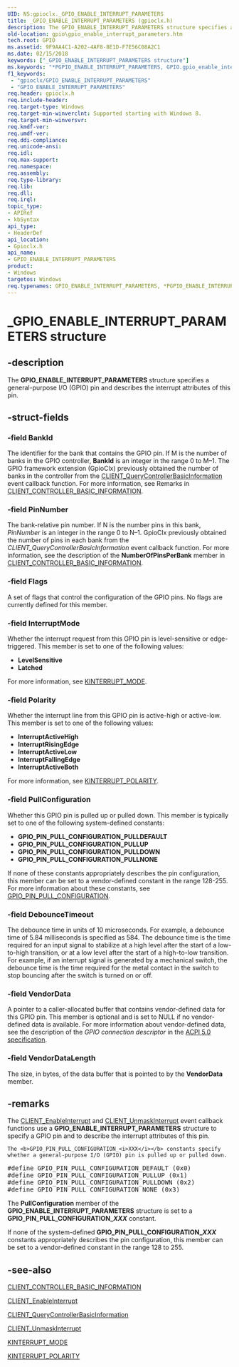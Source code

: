 ```yaml
---
UID: NS:gpioclx._GPIO_ENABLE_INTERRUPT_PARAMETERS
title: _GPIO_ENABLE_INTERRUPT_PARAMETERS (gpioclx.h)
description: The GPIO_ENABLE_INTERRUPT_PARAMETERS structure specifies a general-purpose I/O (GPIO) pin and describes the interrupt attributes of this pin.
old-location: gpio\gpio_enable_interrupt_parameters.htm
tech.root: GPIO
ms.assetid: 9F9AA4C1-A202-4AF8-8E1D-F7E56C08A2C1
ms.date: 02/15/2018
keywords: ["_GPIO_ENABLE_INTERRUPT_PARAMETERS structure"]
ms.keywords: "*PGPIO_ENABLE_INTERRUPT_PARAMETERS, GPIO.gpio_enable_interrupt_parameters, GPIO_ENABLE_INTERRUPT_PARAMETERS, GPIO_ENABLE_INTERRUPT_PARAMETERS structure [Parallel Ports], PGPIO_ENABLE_INTERRUPT_PARAMETERS, PGPIO_ENABLE_INTERRUPT_PARAMETERS structure pointer [Parallel Ports], _GPIO_ENABLE_INTERRUPT_PARAMETERS, gpioclx/GPIO_ENABLE_INTERRUPT_PARAMETERS, gpioclx/PGPIO_ENABLE_INTERRUPT_PARAMETERS"
f1_keywords:
 - "gpioclx/GPIO_ENABLE_INTERRUPT_PARAMETERS"
 - "GPIO_ENABLE_INTERRUPT_PARAMETERS"
req.header: gpioclx.h
req.include-header: 
req.target-type: Windows
req.target-min-winverclnt: Supported starting with Windows 8.
req.target-min-winversvr: 
req.kmdf-ver: 
req.umdf-ver: 
req.ddi-compliance: 
req.unicode-ansi: 
req.idl: 
req.max-support: 
req.namespace: 
req.assembly: 
req.type-library: 
req.lib: 
req.dll: 
req.irql: 
topic_type:
- APIRef
- kbSyntax
api_type:
- HeaderDef
api_location:
- Gpioclx.h
api_name:
- GPIO_ENABLE_INTERRUPT_PARAMETERS
product:
- Windows
targetos: Windows
req.typenames: GPIO_ENABLE_INTERRUPT_PARAMETERS, *PGPIO_ENABLE_INTERRUPT_PARAMETERS
---
```


# _GPIO_ENABLE_INTERRUPT_PARAMETERS structure


## -description


The <b>GPIO_ENABLE_INTERRUPT_PARAMETERS</b> structure specifies a general-purpose I/O (GPIO) pin and describes the interrupt attributes of this pin.


## -struct-fields




### -field BankId

The identifier for the bank that contains the GPIO pin. If M is the number of banks in the GPIO controller, <b>BankId</b> is an integer in the range 0 to M–1. The GPIO framework extension (GpioClx) previously obtained the number of banks in the controller from the <a href="https://docs.microsoft.com/windows-hardware/drivers/ddi/gpioclx/nc-gpioclx-gpio_client_query_controller_basic_information">CLIENT_QueryControllerBasicInformation</a> event callback function. For more information, see Remarks in <a href="https://docs.microsoft.com/windows-hardware/drivers/ddi/gpioclx/ns-gpioclx-_client_controller_basic_information">CLIENT_CONTROLLER_BASIC_INFORMATION</a>.


### -field PinNumber

The bank-relative pin number. If N is the number pins in this bank, <i>PinNumber</i> is an integer in the range 0 to N–1. GpioClx previously obtained the number of pins in each bank from the <i>CLIENT_QueryControllerBasicInformation</i> event callback function. For more information, see the description of the <b>NumberOfPinsPerBank</b> member in <a href="https://docs.microsoft.com/windows-hardware/drivers/ddi/gpioclx/ns-gpioclx-_client_controller_basic_information">CLIENT_CONTROLLER_BASIC_INFORMATION</a>.


### -field Flags

A set of flags that control the configuration of the GPIO pins. No flags are currently defined for this member.


### -field InterruptMode

Whether the interrupt request from this GPIO pin is level-sensitive or edge-triggered. This member is set to one of the following values:

<ul>
<li><b>LevelSensitive</b></li>
<li><b>Latched</b></li>
</ul>
For more information, see <a href="https://docs.microsoft.com/windows-hardware/drivers/ddi/wdm/ne-wdm-_kinterrupt_mode">KINTERRUPT_MODE</a>.


### -field Polarity

Whether the interrupt line from this GPIO pin is active-high or active-low. This member is set to one of the following values:

<ul>
<li><b>InterruptActiveHigh</b></li>
<li><b>InterruptRisingEdge</b></li>
<li><b>InterruptActiveLow</b></li>
<li><b>InterruptFallingEdge</b></li>
<li><b>InterruptActiveBoth</b></li>
</ul>
For more information, see <a href="https://docs.microsoft.com/windows-hardware/drivers/ddi/wdm/ne-wdm-_kinterrupt_polarity">KINTERRUPT_POLARITY</a>.


### -field PullConfiguration

Whether this GPIO pin is pulled up or pulled down. This member is typically set to one of the following system-defined constants:

<ul>
<li><b>GPIO_PIN_PULL_CONFIGURATION_PULLDEFAULT</b></li>
<li><b>GPIO_PIN_PULL_CONFIGURATION_PULLUP</b></li>
<li><b>GPIO_PIN_PULL_CONFIGURATION_PULLDOWN</b></li>
<li><b>GPIO_PIN_PULL_CONFIGURATION_PULLNONE</b></li>
</ul>
If none of these constants appropriately describes the pin configuration, this member can be set to a vendor-defined constant in the range 128-255. For more information about these constants, see <a href="https://docs.microsoft.com/windows-hardware/drivers/ddi/gpioclx/ns-gpioclx-_gpio_enable_interrupt_parameters">GPIO_PIN_PULL_CONFIGURATION</a>.


### -field DebounceTimeout

The debounce time in units of 10 microseconds. For example, a debounce time of 5.84 milliseconds is specified as 584. The debounce time is the time required for an input signal to stabilize at a high level after the start of a low-to-high transition, or at a low level after the start of a high-to-low transition. For example, if an interrupt signal is generated by a mechanical switch, the debounce time is the time required for the metal contact in the switch to stop bouncing after the switch is turned on or off.


### -field VendorData

A pointer to a caller-allocated buffer that contains vendor-defined data for this GPIO pin. This member is optional and is set to NULL if no vendor-defined data is available. For more information about vendor-defined data, see the description of the <i>GPIO connection descriptor</i> in the [ACPI 5.0 specification](https://uefi.org/specifications).


### -field VendorDataLength

The size, in bytes, of the data buffer that is pointed to by the <b>VendorData</b> member.


## -remarks



The <a href="https://docs.microsoft.com/windows-hardware/drivers/ddi/gpioclx/nc-gpioclx-gpio_client_enable_interrupt">CLIENT_EnableInterrupt</a> and <a href="https://docs.microsoft.com/windows-hardware/drivers/ddi/gpioclx/nc-gpioclx-gpio_client_unmask_interrupt">CLIENT_UnmaskInterrupt</a> event callback functions use a <b>GPIO_ENABLE_INTERRUPT_PARAMETERS</b> structure to specify a GPIO pin and to describe the interrupt attributes of this pin.


    The <b>GPIO_PIN_PULL_CONFIGURATION_<i>XXX</i></b> constants specify whether a general-purpose I/O (GPIO) pin is pulled up or pulled down.
   


<pre class="syntax">#define GPIO_PIN_PULL_CONFIGURATION_DEFAULT (0x0)
#define GPIO_PIN_PULL_CONFIGURATION_PULLUP (0x1)
#define GPIO_PIN_PULL_CONFIGURATION_PULLDOWN (0x2)
#define GPIO_PIN_PULL_CONFIGURATION_NONE (0x3)</pre>




The <b>PullConfiguration</b> member of the <b>GPIO_ENABLE_INTERRUPT_PARAMETERS</b> structure is set to a <b>GPIO_PIN_PULL_CONFIGURATION_<i>XXX</i></b> constant.

If none of the system-defined <b>GPIO_PIN_PULL_CONFIGURATION_<i>XXX</i></b> constants appropriately describes the pin configuration, this member can be set to a vendor-defined constant in the range 128 to 255.




## -see-also




<a href="https://docs.microsoft.com/windows-hardware/drivers/ddi/gpioclx/ns-gpioclx-_client_controller_basic_information">CLIENT_CONTROLLER_BASIC_INFORMATION</a>



<a href="https://docs.microsoft.com/windows-hardware/drivers/ddi/gpioclx/nc-gpioclx-gpio_client_enable_interrupt">CLIENT_EnableInterrupt</a>



<a href="https://docs.microsoft.com/windows-hardware/drivers/ddi/gpioclx/nc-gpioclx-gpio_client_query_controller_basic_information">CLIENT_QueryControllerBasicInformation</a>



<a href="https://docs.microsoft.com/windows-hardware/drivers/ddi/gpioclx/nc-gpioclx-gpio_client_unmask_interrupt">CLIENT_UnmaskInterrupt</a>



<a href="https://docs.microsoft.com/windows-hardware/drivers/ddi/wdm/ne-wdm-_kinterrupt_mode">KINTERRUPT_MODE</a>



<a href="https://docs.microsoft.com/windows-hardware/drivers/ddi/wdm/ne-wdm-_kinterrupt_polarity">KINTERRUPT_POLARITY</a>
 

 

